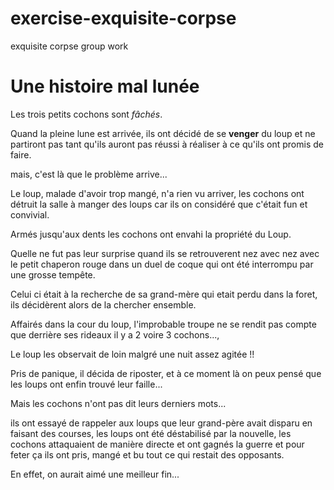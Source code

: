 # exercise-exquisite-corpse
exquisite corpse group work 
# Une histoire mal lunée

Les trois petits cochons sont *fâchés*.

Quand la pleine lune est arrivée, ils ont décidé de se **venger** du loup et ne partiront pas tant qu'ils auront pas réussi à réaliser à ce qu'ils ont promis de faire.

mais, c'est là que le problème arrive...

Le loup, malade d'avoir trop mangé, n'a rien vu arriver, les cochons ont détruit la salle à manger des loups car ils on considéré que c'était fun et convivial.

Armés jusqu'aux dents les cochons ont envahi la propriété du Loup.

Quelle ne fut pas leur surprise quand ils se retrouverent nez avec nez avec le petit chaperon rouge dans un duel de coque qui ont été interrompu par une grosse tempête.

Celui ci était à la recherche de sa grand-mère qui etait perdu dans la foret, ils décidèrent alors de la chercher ensemble. 

Affairés dans la cour du loup, l'improbable troupe ne se rendit pas compte que derrière ses rideaux il y a 2 voire 3 cochons...,

Le loup les observait de loin malgré une nuit assez agitée !!

Pris de panique, il décida de riposter, et à ce moment là on peux pensé que les loups ont enfin trouvé leur faille...

Mais les cochons n'ont pas dit leurs derniers mots...

ils ont essayé de rappeler aux loups que leur grand-père avait disparu en faisant des courses, les loups ont été déstabilisé par la nouvelle, les cochons attaquaient de manière directe et ont gagnés la guerre et pour feter ça ils ont pris, mangé et bu tout ce qui restait des opposants.

En effet, on aurait aimé une meilleur fin...